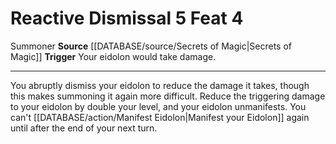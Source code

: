 ﻿---
actions: '[reaction]'
feat: Reactive Dismissal
id: '2904'
level: '4'
name: Reactive Dismissal
rarity: Common
source: '[[DATABASE/source/Secrets of Magic|Secrets of Magic]]'
trait:
- '[[DATABASE/trait/Summoner|Summoner]]'
trigger: Your eidolon would take damage.
type: Feat

---
# Reactive Dismissal <span class="action-icon">5</span> <span class="item-type">Feat 4</span>

<span class="item-trait">Summoner</span>
**Source** [[DATABASE/source/Secrets of Magic|Secrets of Magic]] 
**Trigger** Your eidolon would take damage.

---
You abruptly dismiss your eidolon to reduce the damage it takes, though this makes summoning it again more difficult. Reduce the triggering damage to your eidolon by double your level, and your eidolon unmanifests. You can't [[DATABASE/action/Manifest Eidolon|Manifest your Eidolon]] again until after the end of your next turn.